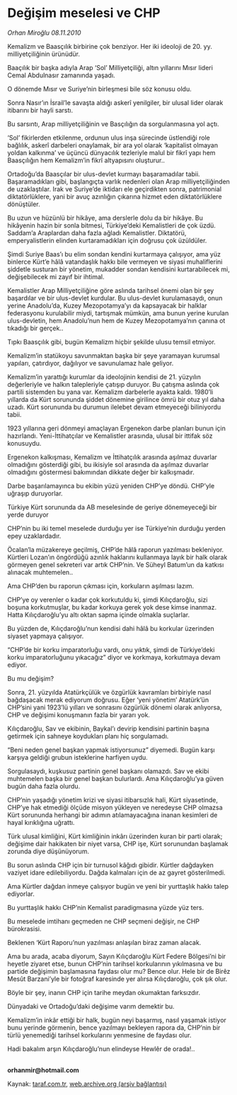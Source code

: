# Değişim meselesi ve CHP

*Orhan Miroğlu 08.11.2010*

<div class="yazi"><p>Kemalizm ve Baasçılık birbirine çok benziyor. Her iki ideoloji de 20. yy. milliyetçiliğinin ürünüdür. </p>
<p>Baaçılık bir başka adıyla Arap ‘Sol’ Milliyetçiliği, altın yıllarını Mısır lideri Cemal Abdulnasır zamanında yaşadı.</p>
<p>O dönemde Mısır ve Suriye’nin birleşmesi bile söz konusu oldu. </p>
<p>Sonra Nasır’ın İsrail’le savaşta aldığı askerî yenilgiler, bir ulusal lider olarak itibarını bir hayli sarstı.</p>
<p>Bu sarsıntı, Arap milliyetçiliğinin ve Basçılığın da sorgulanmasına yol açtı.</p>
<p>‘Sol’ fikirlerden etkilenme, ordunun ulus inşa sürecinde üstlendiği role bağlılık, askerî darbeleri onaylamak, bir ara yol olarak ‘kapitalist olmayan yoldan kalkınma’ ve üçüncü dünyacılık tezleriyle malul bir fikrî yapı hem Baasçılığın hem Kemalizm’in fikrî altyapısını oluşturur.. </p>
<p>Ortadoğu’da Baasçılar bir ulus-devlet kurmayı başaramadılar tabii. Başaramadıkları gibi, başlangıçta varlık nedenleri olan Arap milliyetçiliğinden de uzaklaştılar. Irak ve Suriye’de iktidarı ele geçirdikten sonra, patrimonial diktatörlüklere, yani bir avuç azınlığın çıkarına hizmet eden diktatörlüklere dönüştüler. </p>
<p>Bu uzun ve hüzünlü bir hikâye, ama derslerle dolu da bir hikâye. Bu hikâyenin hazin bir sonla bitmesi, Türkiye’deki Kemalistleri de çok üzdü. Saddam’a Araplardan daha fazla ağladı Kemalistler. Diktatörü, emperyalistlerin elinden kurtaramadıkları için doğrusu çok üzüldüler.</p>
<p>Şimdi Suriye Baas’ı bu elim sondan kendini kurtarmaya çalışıyor, ama yüz binlerce Kürt’e hâlâ vatandaşlık hakkı bile vermeyen ve siyasi muhaliflerini şiddetle susturan bir yönetim, mukadder sondan kendisini kurtarabilecek mi, değişebilecek mi zayıf bir ihtimal. </p>
<p>Kemalistler Arap Milliyetçiliğine göre aslında tarihsel önemi olan bir şey başardılar ve bir ulus-devlet kurdular. Bu ulus-devlet kurulamasaydı, onun yerine Anadolu’da, Kuzey Mezopotamya’yı da kapsayacak bir halklar federasyonu kurulabilir miydi, tartışmak mümkün, ama bunun yerine kurulan ulus-devletin, hem Anadolu’nun hem de Kuzey Mezopotamya’nın çanına ot tıkadığı bir gerçek..</p>
<p>Tıpkı Baasçılık gibi, bugün Kemalizm hiçbir şekilde ulusu temsil etmiyor. </p>
<p>Kemalizm’in statükoyu savunmaktan başka bir şeye yaramayan kurumsal yapıları, çatırdıyor, dağılıyor ve savunulamaz hale geliyor.</p>
<p>Kemalizm’in yarattığı kurumlar da ideolojinin kendisi de 21. yüzyılın değerleriyle ve halkın talepleriyle çatışıp duruyor. Bu çatışma aslında çok partili sistemden bu yana var. Kemalizm darbelerle ayakta kaldı. 1980’li yıllarda da Kürt sorununda şiddet dönemine girilince ömrü bir otuz yıl daha uzadı. Kürt sorununda bu durumun ilelebet devam etmeyeceği biliniyordu tabii.</p>
<p>1923 yıllarına geri dönmeyi amaçlayan Ergenekon darbe planları bunun için hazırlandı. Yeni-İttihatçılar ve Kemalistler arasında, ulusal bir ittifak söz konusuydu.</p>
<p>Ergenekon kalkışması, Kemalizm ve İttihatçılık arasında aşılmaz duvarlar olmadığını gösterdiği gibi, bu ikisiyle sol arasında da aşılmaz duvarlar olmadığını göstermesi bakımından dikkate değer bir kalkışmadır. </p>
<p>Darbe başarılamayınca bu ekibin yüzü yeniden CHP’ye döndü. CHP’yle uğraşıp duruyorlar.</p>
<p>Türkiye Kürt sorununda da AB meselesinde de geriye dönemeyeceği bir yerde duruyor </p>
<p>CHP’nin bu iki temel meselede durduğu yer ise Türkiye’nin durduğu yerden epey uzaklardadır. </p>
<p>Öcalan’la müzakereye geçilmiş, CHP’de hâlâ raporun yazılması bekleniyor. Kürtleri Lozan’ın öngördüğü azınlık haklarını kullanmaya layık bir halk olarak görmeyen genel sekreteri var artık CHP’nin. Ve Süheyl Batum’un da katkısı alınacak muhtemelen.. </p>
<p>Ama CHP’den bu raporun çıkması için, korkuların aşılması lazım.</p>
<p>CHP’ye oy verenler o kadar çok korkutuldu ki, şimdi Kılıçdaroğlu, sizi boşuna korkutmuşlar, bu kadar korkuya gerek yok dese kimse inanmaz. Hatta Kılıçdaroğlu’yu altı oktan sapma içinde olmakla suçlarlar.</p>
<p>Bu yüzden de, Kılıçdaroğlu’nun kendisi dahi hâlâ bu korkular üzerinden siyaset yapmaya çalışıyor. </p>
<p>“CHP’de bir korku imparatorluğu vardı, onu yıktık, şimdi de Türkiye’deki korku imparatorluğunu yıkacağız” diyor ve korkmaya, korkutmaya devam ediyor.</p>
<p>Bu mu değişim?</p>
<p>Sonra, 21. yüzyılda Atatürkçülük ve özgürlük kavramları birbiriyle nasıl bağdaşacak merak ediyorum doğrusu. Eğer ‘yeni yönetim’ Atatürk’ün CHP’sini yani 1923’lü yılları ve sonrasını özgürlük dönemi olarak anlıyorsa, CHP ve değişimi konuşmanın fazla bir yararı yok. </p>
<p>Kılıçdaroğlu, Sav ve ekibinin, Baykal’ı devirip kendisini partinin başına getirmek için sahneye koydukları planı hiç sorgulamadı. </p>
<p>“Beni neden genel başkan yapmak istiyorsunuz” diyemedi. Bugün karşı karşıya geldiği grubun isteklerine harfiyen uydu.</p>
<p>Sorgulasaydı, kuşkusuz partinin genel başkanı olamazdı. Sav ve ekibi muhtemelen başka bir genel başkan bulurlardı. Ama Kılıçdaroğlu’ya güven bugün daha fazla olurdu. </p>
<p>CHP’nin yaşadığı yönetim krizi ve siyasi itibarsızlık hali, Kürt siyasetinde, CHP’ye hak etmediği ölçüde misyon yükleyen ve neredeyse CHP olmazsa Kürt sorununda herhangi bir adımın atılamayacağına inanan kesimleri de hayal kırıklığına uğrattı.</p>
<p>Türk ulusal kimliğini, Kürt kimliğinin inkârı üzerinden kuran bir parti olarak; değişime dair hakikaten bir niyet varsa, CHP işe, Kürt sorunundan başlamak zorunda diye düşünüyorum.</p>
<p>Bu sorun aslında CHP için bir turnusol kâğıdı gibidir. Kürtler dağdayken vaziyet idare edilebiliyordu. Dağda kalmaları için de az gayret gösterilmedi.</p>
<p>Ama Kürtler dağdan inmeye çalışıyor bugün ve yeni bir yurttaşlık hakkı talep ediyorlar. </p>
<p>Bu yurttaşlık hakkı CHP’nin Kemalist paradigmasına yüzde yüz ters.</p>
<p>Bu meselede imtihanı geçmeden ne CHP seçmeni değişir, ne CHP bürokrasisi.</p>
<p>Beklenen ‘Kürt Raporu’nun yazılması anlaşılan biraz zaman alacak.</p>
<p>Ama bu arada, acaba diyorum, Sayın Kılıçdaroğlu Kürt Federe Bölgesi’ni bir heyetle ziyaret etse, bunun CHP’nin tarihsel korkularının yıkılmasına ve bu partide değişimin başlamasına faydası olur mu? Bence olur. Hele bir de Birêz Mesût Barzani’yle bir fotoğraf karesinde yer alırsa Kılıçdaroğlu, çok şık olur.</p>
<p>Böyle bir şey, inanın CHP için tarihe meydan okumaktan farksızdır.</p>
<p>Dünyadaki ve Ortadoğu’daki değişime varım demektir bu.</p>
<p>Kemalizm’in inkâr ettiği bir halk, bugün neyi başarmış, nasıl yaşamak istiyor bunu yerinde görmenin, bence yazılmayı bekleyen rapora da, CHP’nin bir türlü yenemediği tarihsel korkularını yenmesine de faydası olur. </p>
<p>Hadi bakalım arşın Kılıçdaroğlu’nun elindeyse Hewlêr de orada!..</p>
<p><b><br/>orhanmir@hotmail.com</b></p></div>

Kaynak: [taraf.com.tr](http://www.taraf.com.tr:80/orhan-miroglu/makale-degisim-meselesi-ve-chp.htm), [web.archive.org (arşiv bağlantısı)](http://web.archive.org/web/20101110061140/http://www.taraf.com.tr:80/orhan-miroglu/makale-degisim-meselesi-ve-chp.htm)
